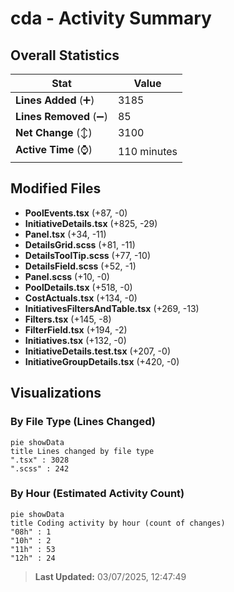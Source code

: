 # cda - Activity Summary 

## Overall Statistics

| Stat                   | Value                                                             |
| ---------------------- | ----------------------------------------------------------------- |
| **Lines Added** (➕)   | 3185                                          |
| **Lines Removed** (➖) | 85                                        |
| **Net Change** (↕)    | 3100                |
| **Active Time** (⌚)   | 110 minutes |


## Modified Files
- **PoolEvents.tsx** (+87, -0)
- **InitiativeDetails.tsx** (+825, -29)
- **Panel.tsx** (+34, -11)
- **DetailsGrid.scss** (+81, -11)
- **DetailsToolTip.scss** (+77, -10)
- **DetailsField.scss** (+52, -1)
- **Panel.scss** (+10, -0)
- **PoolDetails.tsx** (+518, -0)
- **CostActuals.tsx** (+134, -0)
- **InitiativesFiltersAndTable.tsx** (+269, -13)
- **Filters.tsx** (+145, -8)
- **FilterField.tsx** (+194, -2)
- **Initiatives.tsx** (+132, -0)
- **InitiativeDetails.test.tsx** (+207, -0)
- **InitiativeGroupDetails.tsx** (+420, -0)

## Visualizations

### By File Type (Lines Changed)

```mermaid
pie showData
title Lines changed by file type
".tsx" : 3028
".scss" : 242
```

### By Hour (Estimated Activity Count)

```mermaid
pie showData
title Coding activity by hour (count of changes)
"08h" : 1
"10h" : 2
"11h" : 53
"12h" : 24
```


> **Last Updated:** 03/07/2025, 12:47:49